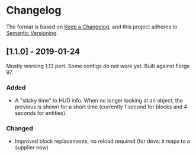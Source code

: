 # Changelog

The format is based on [Keep a Changelog](https://keepachangelog.com/en/1.0.0/),
and this project adheres to [Semantic Versioning](https://semver.org/spec/v2.0.0.html).

## [1.1.0] - 2019-01-24
Mostly working 1.13 port. Some configs do not work yet. Built against Forge 97.
### Added
- A "sticky time" to HUD info. When no longer looking at an object, the previous is shown for a short time (currently 1 second for blocks and 4 seconds for entities).
### Changed
- Improved block replacements, no reload required (for devs: it maps to a supplier now)
